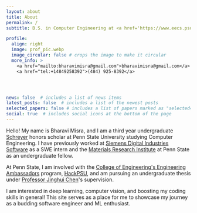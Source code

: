 ```yaml
---
layout: about
title: About
permalink: /
subtitle: B.S. in Computer Engineering at <a href='https://www.eecs.psu.edu/'>Penn State</a>.

profile:
  align: right
  image: prof_pic.webp
  image_circular: false # crops the image to make it circular
  more_info: >
    <a href="mailto:bharavimisra@gmail.com">bharavimisra@gmail.com</a>
    <a href="tel:+14849258392">(484) 925-8392</a>




news: false  # includes a list of news items
latest_posts: false  # includes a list of the newest posts
selected_papers: false # includes a list of papers marked as "selected={true}"
social: true  # includes social icons at the bottom of the page
---
```

Hello! My name is Bharavi Misra, and I am a third year undergraduate [Schreyer](https://www.shc.psu.edu/) honors scholar at Penn State University studying Computer Engineering. I have previously worked at [Siemens Digital Industries Software](https://www.sw.siemens.com/en-US/) as a SWE intern and the [Materials Research Institute](https://www.sw.siemens.com/en-US/) at Penn State as an undergraduate fellow. 

At Penn State, I am involved with the [College of Engineering's Engineering Ambassadors](https://www.leonhardcenter.psu.edu/engineering-ambassadors/index.aspx) program, [HackPSU](https://hackpsu.org/), and am pursuing an undergraduate thesis under [Professor Jinghui Chen](https://jinghuichen.github.io/)'s supervision.

I am interested in deep learning, computer vision, and boosting my coding skills in general! This site serves as a place for me to showcase my journey as a budding software engineer and ML enthusiast. 